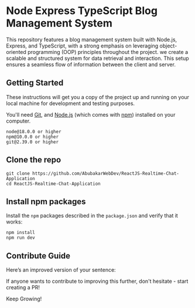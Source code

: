 # Node Express TypeScript Blog Management System

This repository features a blog management system built with Node.js, Express, and TypeScript, with a strong emphasis on leveraging object-oriented programming (OOP) principles throughout the project. we create a scalable and structured system for data retrieval and interaction. This setup ensures a seamless flow of information between the client and server.

## Getting Started

These instructions will get you a copy of the project up and running on your local machine for development and testing purposes.

You'll need [Git](https://git-scm.com), and [Node.js](https://nodejs.org/en/download/) (which comes with [npm](http://npmjs.com)) installed on your computer.

```
node@18.0.0 or higher
npm@10.0.0 or higher
git@2.39.0 or higher
```

## Clone the repo

```shell
git clone https://github.com/AbubakarWebDev/ReactJS-Realtime-Chat-Application
cd ReactJS-Realtime-Chat-Application
```

## Install npm packages

Install the `npm` packages described in the `package.json` and verify that it works:

```shell
npm install
npm run dev
```

## Contribute Guide

Here’s an improved version of your sentence:

If anyone wants to contribute to improving this further, don't hesitate - start creating a PR!

Keep Growing!

